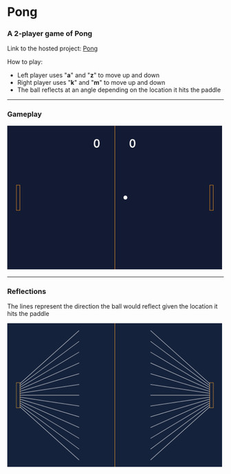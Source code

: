 # Pong

### A 2-player game of Pong

Link to the hosted project: [Pong](https://tansonlee.github.io/pong/)

How to play:

-   Left player uses "**a**" and "**z**" to move up and down
-   Right player uses "**k**" and "**m**" to move up and down
-   The ball reflects at an angle depending on the location it hits the paddle

---

### Gameplay

<img src="assets/game.gif" width="500px">

---

### Reflections

The lines represent the direction the ball would reflect given the location it hits the paddle

<img src="assets/reflection.png" width="500px">
